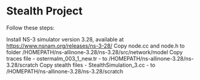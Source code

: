 # Stealth Project


Follow these steps:

Install NS-3 simulator version 3.28, available at https://www.nsnam.org/releases/ns-3-28/
Copy node.cc and node.h to folder /HOMEPATH/ns-allinone-3.28/ns-3.28/src/network/model
Copy traces file - ostermalm_003_1_new.tr -  to /HOMEPATH/ns-allinone-3.28/ns-3.28/scratch
Copy stealth files - StealthSimulation_3.cc - to /HOMEPATH/ns-allinone-3.28/ns-3.28/scratch


